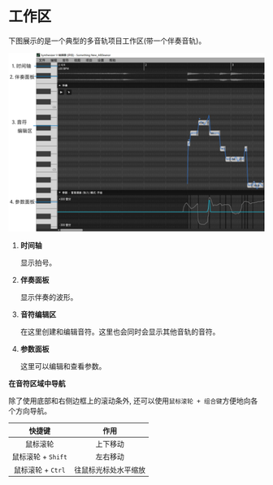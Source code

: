 # 工作区

下图展示的是一个典型的多音轨项目工作区(带一个伴奏音轨)。

![工作区](image/workspace-1.jpg)

1. **时间轴**

    显示拍号。

2. **伴奏面板**

    显示伴奏的波形。

3. **音符编辑区**

    在这里创建和编辑音符。这里也会同时会显示其他音轨的音符。

4. **参数面板**

    这里可以编辑和查看参数。

**在音符区域中导航**

除了使用底部和右侧边框上的滚动条外, 还可以使用`鼠标滚轮 + 组合键`方便地向各个方向导航。


|       快捷键       |         作用         |
| :----------------: | :------------------: |
|      鼠标滚轮      |       上下移动       |
| 鼠标滚轮 + `Shift` |       左右移动       |
| 鼠标滚轮 + `Ctrl`  | 往鼠标光标处水平缩放 |